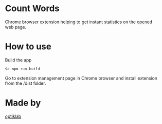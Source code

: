 # Count Words

Chrome browser extension helping to get instant statistics on the opened web page.

# How to use

Build the app

```bash
$> npm run build
```

Go to extension management page in Chrome browser and install extension from the /dist folder.

# Made by 

[optiklab](https://optiklab.github.io)
